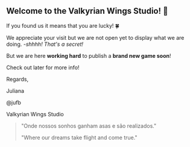 ## Welcome to the Valkyrian Wings Studio! 👋

If you found us it means that you are lucky! 🍀

We appreciate your visit but we are not open yet to display what we are doing. *-shhhh! That's a secret!*

But we are here **working hard** to publish a **brand new game soon**!



Check out later for more info!


Regards,

Juliana

@jufb

Valkyrian Wings Studio

> "Onde nossos sonhos ganham asas e são realizados."
> 
> "Where our dreams take flight and come true."



<!--

**Here are some ideas to get you started:**

🙋‍♀️ A short introduction - what is your organization all about?
🌈 Contribution guidelines - how can the community get involved?
👩‍💻 Useful resources - where can the community find your docs? Is there anything else the community should know?
🍿 Fun facts - what does your team eat for breakfast?
🧙 Remember, you can do mighty things with the power of [Markdown](https://docs.github.com/github/writing-on-github/getting-started-with-writing-and-formatting-on-github/basic-writing-and-formatting-syntax)
-->
